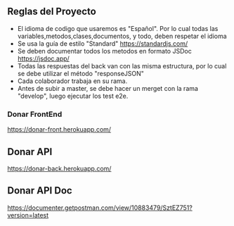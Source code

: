 ## Reglas del Proyecto

- El idioma de codigo que usaremos es "Español". Por lo cual todas las variables,metodos,clases,documentos, y todo, deben respetar el idioma
- Se usa la guía de estilo "Standard"
    https://standardjs.com/
- Se deben documentar todos los metodos en formato JSDoc
    https://jsdoc.app/
- Todas las respuestas del back van con las misma estructura, por lo cual se debe utilizar el método "responseJSON"
- Cada colaborador trabaja en su rama.
- Antes de subir a master, se debe hacer un merget con la rama "develop", luego ejecutar los test e2e.

### Donar FrontEnd
https://donar-front.herokuapp.com/

## Donar API
https://donar-back.herokuapp.com/

## Donar API Doc
https://documenter.getpostman.com/view/10883479/SztEZ751?version=latest

